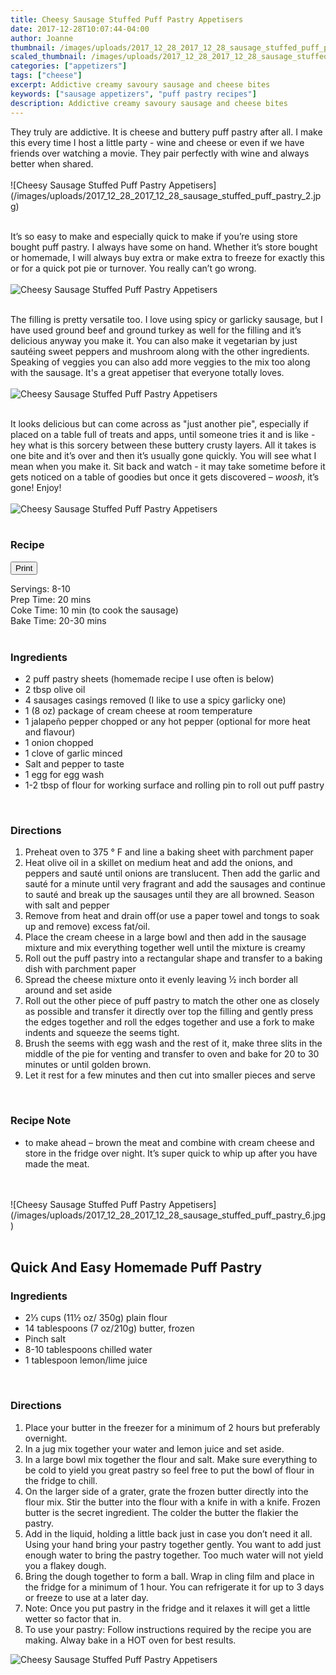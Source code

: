 ```yaml
---
title: Cheesy Sausage Stuffed Puff Pastry Appetisers
date: 2017-12-28T10:07:44-04:00
author: Joanne
thumbnail: /images/uploads/2017_12_28_2017_12_28_sausage_stuffed_puff_pastry_1.jpg
scaled_thumbnail: /images/uploads/2017_12_28_2017_12_28_sausage_stuffed_puff_pastry_0.jpg
categories: ["appetizers"]
tags: ["cheese"]
excerpt: Addictive creamy savoury sausage and cheese bites
keywords: ["sausage appetizers", "puff pastry recipes"]
description: Addictive creamy savoury sausage and cheese bites
---
```

<span class="blog-text">
They truly are addictive.  It is cheese and buttery puff pastry after all. I make this every time I host a little party - wine and cheese or even if we have friends over watching a movie. They pair perfectly with wine and always better when shared.
<br>
<br>
![Cheesy Sausage Stuffed Puff Pastry Appetisers](/images/uploads/2017_12_28_2017_12_28_sausage_stuffed_puff_pastry_2.jpg)
<br>
<br>

It’s so easy to make and especially quick to make if you’re using store bought puff pastry. I always have some on hand. Whether it’s store bought or homemade, I will always buy extra or make extra to freeze for exactly this or for a quick pot pie or turnover. You really can’t go wrong.
<br>
<br>
![Cheesy Sausage Stuffed Puff Pastry Appetisers](/images/uploads/2017_12_28_2017_12_28_sausage_stuffed_puff_pastry_3.jpg)
<br>
<br>

The filling is pretty versatile too. I love using spicy or garlicky sausage, but I have used ground beef and ground turkey as well for the filling and it’s delicious anyway you make it. You can also make it vegetarian by just sautéing sweet peppers and mushroom along with the other ingredients. Speaking of veggies you can also add more veggies to the mix too along with the sausage. It's a great appetiser that everyone totally loves.
<br>
<br>
![Cheesy Sausage Stuffed Puff Pastry Appetisers](/images/uploads/2017_12_28_2017_12_28_sausage_stuffed_puff_pastry_4.jpg)
<br>
<br>

It looks delicious but can come across as "just another pie", especially if placed on a table full of treats and apps, until someone tries it and is like - hey what is this sorcery between these buttery crusty layers. All it takes is one bite and it’s over and then it’s usually gone quickly. You will see what I mean when you make it. Sit back and watch - it may take sometime before it gets noticed on a table of goodies but once it gets discovered – *woosh*, it’s gone! Enjoy!
<br>
<br>
![Cheesy Sausage Stuffed Puff Pastry Appetisers](/images/uploads/2017_12_28_2017_12_28_sausage_stuffed_puff_pastry_5.jpg)
<br>
<br>
</span>

### Recipe
<div print_button><form>
<input type="button" value="Print" class="btn__print" onClick="window.print()">
</form></div>

<div>Servings: <span itemprop="recipeYield">8-10</div>
<div>Prep Time: <meta itemprop="prepTime" content="PT20M">20 mins</div>
<div>Coke Time: <meta itemprop="cookTime" content="PT10M">10 min (to cook the sausage)</div>
<div>Bake Time: <meta itemprop="cookTime" content="PT30M">20-30 mins</div>
</br>

### Ingredients

* <span itemprop="ingredients">2 puff pastry sheets (homemade recipe I use often is below)</span>
* <span itemprop="ingredients">2 tbsp olive oil</span>
* <span itemprop="ingredients">4 sausages casings removed (I like to use a spicy garlicky one)</span>
* <span itemprop="ingredients">1 (8 oz) package of cream cheese at room temperature</span>
* <span itemprop="ingredients">1 jalapeño pepper chopped or any hot pepper (optional for more heat and flavour)</span>
* <span itemprop="ingredients">1 onion chopped</span>
* <span itemprop="ingredients">1 clove of garlic minced</span>
* <span itemprop="ingredients">Salt and pepper to taste</span>
* <span itemprop="ingredients">1 egg for egg wash</span>
* <span itemprop="ingredients">1-2 tbsp of flour for working surface and rolling pin to roll out puff pastry</span>
<br>

### Directions

1. Preheat oven to 375 &deg; F and line a baking sheet with parchment paper
1. Heat olive oil in a skillet on medium heat and add the onions, and peppers and sauté until onions are translucent. Then add the garlic and sauté for a minute until very fragrant and add the sausages and continue to sauté and break up the sausages until they are all browned. Season with salt and pepper
1. Remove from heat and drain off(or use a paper towel and tongs to soak up and remove) excess fat/oil.
1. Place the cream cheese in a large bowl and then add in the sausage mixture and mix everything together well until the mixture is creamy
1. Roll out the puff pastry into a rectangular shape and transfer to a baking dish with parchment paper
1. Spread the cheese mixture onto it evenly leaving &frac12; inch border all around and set aside
1. Roll out the other piece of puff pastry to match the other one as closely as possible and transfer it directly over top the filling and gently press the edges together and roll the edges together and use a fork to make indents and squeeze the seems tight.  
1. Brush the seems with egg wash and the rest of it, make three slits in the middle of the pie for venting and transfer to oven and bake for 20 to 30 minutes or until golden brown.
1. Let it rest for a few minutes and then cut into smaller pieces and serve
</br>

### Recipe Note
* to make ahead – brown the meat and combine with cream cheese and store in the fridge over night. It’s super quick to whip up after you have made the meat.
<br>
<br>
![Cheesy Sausage Stuffed Puff Pastry Appetisers](/images/uploads/2017_12_28_2017_12_28_sausage_stuffed_puff_pastry_6.jpg)
<br>
<br>

## Quick And Easy Homemade Puff Pastry

### Ingredients

* 2⅓ cups (11½ oz/ 350g) plain flour
* 14 tablespoons (7 oz/210g) butter, frozen
* Pinch salt
* 8-10 tablespoons chilled water
* 1 tablespoon lemon/lime juice
<br>

### Directions

1. Place your butter in the freezer for a minimum of 2 hours but preferably overnight.
2. In a jug mix together your water and lemon juice and set aside.
3. In a large bowl mix together the flour and salt. Make sure everything to be cold to yield you great pastry so feel free to put the bowl of flour in the fridge to chill.
4. On the larger side of a grater, grate the frozen butter directly into the flour mix. Stir the butter into the flour with a knife in with a knife. Frozen butter is the secret ingredient. The colder the butter the flakier the pastry.
5. Add in the liquid, holding a little back just in case you don’t need it all. Using your hand bring your pastry together gently. You want to add just enough water to bring the pastry together. Too much water will not yield you a flakey dough.
6. Bring the dough together to form a ball. Wrap in cling film and place in the fridge for a minimum of 1 hour. You can refrigerate it for up to 3 days or freeze to use at a later day.
7. Note: Once you put pastry in the fridge and it relaxes it will get a little wetter so factor that in.
8. To use your pastry: Follow instructions required by the recipe you are making. Alway bake in a HOT oven for best results.  

![Cheesy Sausage Stuffed Puff Pastry Appetisers](/images/uploads/2017_12_28_2017_12_28_sausage_stuffed_puff_pastry_7.jpg)

